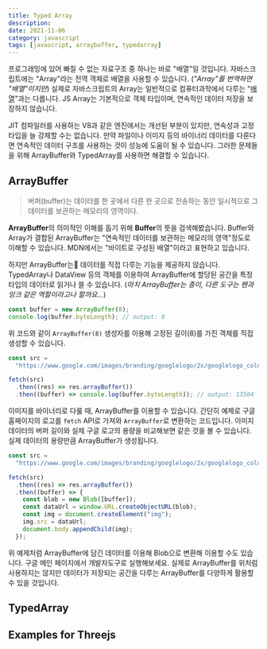 ```yaml
---
title: Typed Array
description:
date: 2021-11-06
category: javascript
tags: [javascript, arraybuffer, typedarray]
---
```


프로그래밍에 있어 빠질 수 없는 자료구조 중 하나는 바로 "배열"일 것입니다. 자바스크립트에는 "Array"라는 전역 객체로 배열을 사용할 수 있습니다. (_"Array"를 번역하면 "배열"이지만_) 실제로 자바스크립트의 Array는 일반적으로 컴퓨터과학에서 다루는 "[배열](https://ko.wikipedia.org/wiki/배열)"과는 다릅니다. JS Array는 기본적으로 객체 타입이며, 연속적인 데이터 저장을 보장하지 않습니다.

JIT 컴파일러를 사용하는 V8과 같은 엔진에서는 개선된 부분이 있지만, 연속성과 고정 타입을 늘 강제할 수는 없습니다. 만약 파일이나 이미지 등의 바이너리 데이터를 다룬다면 연속적인 데이터 구조를 사용하는 것이 성능에 도움이 될 수 있습니다. 그러한 문제들을 위해 ArrayBuffer와 TypedArray를 사용하면 해결할 수 있습니다.

## ArrayBuffer

> 버퍼(buffer)는 데이터를 한 곳에서 다른 한 곳으로 전송하는 동안 일시적으로 그 데이터를 보관하는 메모리의 영역이다.

**ArrayBuffer**의 의미적인 이해를 돕기 위해 **Buffer**의 뜻을 검색해봤습니다. Buffer와 Array가 결합된 ArrayBuffer는 "연속적인 데이터를 보관하는 메모리의 영역"정도로 이해할 수 있습니다. MDN에서는 "바이트로 구성된 배열"이라고 표현하고 있습니다.

하지만 ArrayBuffer는 데이터를 직접 다루는 기능을 제공하지 않습니다. TypedArray나 DataView 등의 객체를 이용하여 ArrayBuffer에 할당된 공간을 특정 타입의 데이터로 읽거나 쓸 수 있습니다. (_마치 ArrayBuffer는 종이, 다른 도구는 펜과 잉크 같은 역할이라고나 할까요..._)

```js
const buffer = new ArrayBuffer(8);
console.log(buffer.byteLength); // output: 8
```

위 코드와 같이 `ArrayBuffer(8)` 생성자를 이용해 고정된 길이(8)를 가진 객체를 직접 생성할 수 있습니다.

```js
const src =
  "https://www.google.com/images/branding/googlelogo/2x/googlelogo_color_272x92dp.png";

fetch(src)
  .then((res) => res.arrayBuffer())
  .then((buffer) => console.log(buffer.byteLength)); // output: 13504
```

이미지를 바이너리로 다룰 때, ArrayBuffer를 이용할 수 있습니다. 간단히 예제로 구글 홈페이지의 로고를 `fetch` API로 가져와 `ArrayBuffer`로 변환하는 코드입니다. 이미지 데이터의 버퍼 길이와 실제 구글 로고의 용량을 비교해보면 같은 것을 볼 수 있습니다. 실제 데이터의 용량만큼 ArrayBuffer가 생성됩니다.

```js
const src =
  "https://www.google.com/images/branding/googlelogo/2x/googlelogo_color_272x92dp.png";

fetch(src)
  .then((res) => res.arrayBuffer())
  .then((buffer) => {
    const blob = new Blob([buffer]);
    const dataUrl = window.URL.createObjectURL(blob);
    const img = document.createElement("img");
    img.src = dataUrl;
    document.body.appendChild(img);
  });
```

위 예제처럼 ArrayBuffer에 담긴 데이터를 이용해 Blob으로 변환해 이용할 수도 있습니다. 구글 메인 페이지에서 개발자도구로 실행해보세요. 실제로 ArrayBuffer를 위처럼 사용하지는 않지만 데이터가 저장되는 공간을 다루는 ArrayBuffer를 다양하게 활용할 수 있을 것입니다.

## TypedArray

## Examples for Threejs
